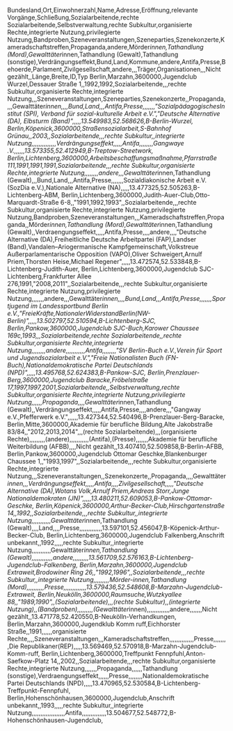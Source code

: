 Bundesland,Ort,Einwohnerzahl,Name,Adresse,Eröffnung,relevante Vorgänge,Schließung,Sozialarbeitende,rechte Sozialarbeitende,Selbstverwaltung,rechte Subkultur,organisierte Rechte,integrierte Nutzung,privilegierte Nutzung,Bandproben,Szeneveranstaltungen,Szeneparties,Szenekonzerte,Kameradschaftstreffen,Propaganda,andere,Mörder*innen,Tathandlung (Mord),Gewalttäter*innen,Tathandlung (Gewalt),Tathandlung (sonstige),Verdrängungseffekt,Bund,Land,Kommune,andere,Antifa,Presse,Behoerde,Parlament,Zivilgesellschaft,andere,,,Träger,Organisationen,,,Nicht gezählt,,Länge,Breite,ID,Typ
Berlin,Marzahn,3600000,Jugendclub Wurzel,Dessauer Straße 1,,1992,1992,Sozialarbeitende,,,rechte Subkultur,organisierte Rechte,integrierte Nutzung,,,Szeneveranstaltungen,Szeneparties,Szenekonzerte,,Propaganda,,,,Gewalttäter*innen,,,,Bund,Land,,,Antifa,Presse,,,,,,,"SozialpädagogischesInstitut (SPI), Verband für sozial-kulturelle Arbeit e.V.","Deutsche Alternative (DA), Elbsturm (Band)",,,,,13.549983,52.568626,B-Berlin-Wurzel,
Berlin,Köpenick,3600000,Straßensozialarbeit,S-Bahnhof Grünau,,2003,,Sozialarbeitende,,,rechte Subkultur,,integrierte Nutzung,,,,,,,,,,,,,,Verdrängungseffekt,,,,,Antifa,,,,,,,,Gangwaye .V.,,,,,,13.573355,52.412949,B-Treptow-Streetwork,
Berlin,Lichtenberg,3600000,Arbeitsbeschaffungsmaßnahme,Pfarrstraße 111,1991,1991,1991,Sozialarbeitende,,,rechte Subkultur,organisierte Rechte,integrierte Nutzung,,,,,,,,andere,,,Gewalttäter*innen,Tathandlung (Gewalt),,,Bund,Land,,,Antifa,Presse,,,,,,,Sozialdiakonische Arbeit e.V. (SozDia e.V.),Nationale Alternative (NA),,,,,13.477325,52.505263,B-Lichtenberg-ABM,
Berlin,Lichtenberg,3600000,Judith-Auer-Club,Otto-Marquardt-Straße 6-8,,"1991,1992,1993",,Sozialarbeitende,,,rechte Subkultur,organisierte Rechte,integrierte Nutzung,privilegierte Nutzung,Bandproben,Szeneveranstaltungen,,,Kameradschaftstreffen,Propaganda,,Mörder*innen,Tathandlung (Mord),Gewalttäter*innen,Tathandlung (Gewalt),,Verdraengungseffekt,,,,,Antifa,Presse,,,,andere,,,,"Deutsche Alternative (DA),Freiheitliche Deutsche Arbeitpartei (FAP),Landser (Band),Vandalen–Ariogermanische Kampfgemeinschaft,Volkstreue Außerparlamentarische Opposition (VAPO),Oliver Schweigert,Arnulf Priem,Thorsten Heise,Michael Regener",,,,,13.472574,52.533848,B-Lichtenberg-Judith-Auer,
Berlin,Lichtenberg,3600000,Jugendclub SJC-Lichtenberg,Frankfurter Allee 276,1991,"2008,2011",,Sozialarbeitende,,,rechte Subkultur,organisierte Rechte,integrierte Nutzung,privilegierte Nutzung,,,,,,,andere,,,Gewalttäter*innen,,,,Bund,Land,,,Antifa,Presse,,,,,,,Sportjugend im Landessportbund Berlin e.V.,"FreieKräfte,NationalerWiderstandBerlin(NW-Berlin)",,,,,13.502797,52.510594,B-Lichtenberg-SJC,
Berlin,Pankow,3600000,Jugendclub SJC-Buch,Karower Chaussee 169c,1993,,,Sozialarbeitende,rechte Sozialarbeitende,,rechte Subkultur,organisierte Rechte,integrierte Nutzung,,,,,,,,andere,,,,,,,,,,,Antifa,,,,,,,,"SV Berlin-Buch e.V.,Verein für Sport und Jugendsozialarbeit e.V.","Freie Nationalisten Buch (FN-Buch),Nationaldemokratische Partei Deutschlands (NPD)",,,,,13.495768,52.624383,B-Pankow-SJC,
Berlin,Prenzlauer-Berg,3600000,Jugendclub Baracke,Fröbelstraße 17,1997,1997,2001,Sozialarbeitende,,Selbstverwaltung,rechte Subkultur,organisierte Rechte,integrierte Nutzung,privilegierte Nutzung,,,,,,Propaganda,,,,Gewalttäter*innen,Tathandlung (Gewalt),,Verdrängungseffekt,,,,,Antifa,Presse,,,,andere,,,"Gangway e.V.,Pfefferwerk e.V.",,,,,,13.427344,52.540496,B-Prenzlauer-Berg-Baracke,
Berlin,Mitte,3600000,Akademie für berufliche Bildung,Alte Jakobstraße 83/84,,"2012,2013,2014",,,(rechte Sozialarbeitende),,,(organisierte Rechte),,,,,,,,,(andere),,,,,,,,,,,(Antifa),(Presse),,,,,,,Akademie für berufliche Weiterbildung (AFBB),,,,Nicht gezählt,,13.407410,52.509858,B-Berlin-AFBB,
Berlin,Pankow,3600000,Jugendclub Ottomar Geschke,Blankenburger Chaussee 1,,"1993,1997",,Sozialarbeitende,,,rechte Subkultur,organisierte Rechte,integrierte Nutzung,,,Szeneveranstaltungen,,Szenekonzerte,,Propaganda,,,,Gewalttäter*innen,,,Verdrängungseffekt,,,,,Antifa,,,,Zivilgesellschaft,,,,,"Deutsche Alternative (DA),Wotans Volk,Arnulf Priem,Andreas Storr,Junge Nationaldemokraten (JN)",,,,,13.480211,52.609053,B-Pankow-Ottomar-Geschke,
Berlin,Köpenick,3600000,Arthur-Becker-Club,Hirschgartenstraße 14,,1992,,Sozialarbeitende,,,rechte Subkultur,,integrierte Nutzung,,,,,,,,,,,Gewalttäter*innen,Tathandlung (Gewalt),,,,Land,,,,Presse,,,,,,,,,,,,,13.597101,52.456047,B-Köpenick-Arthur-Becker-Club,
Berlin,Lichtenberg,3600000,Jugendclub Falkenberg,Anschrift unbekannt,,1992,,,,,rechte Subkultur,,integrierte Nutzung,,,,,,,,,,,Gewalttäter*innen,Tathandlung (Gewalt),,,,,,,,,,,,andere,,,,,,,,,13.561709,52.576163,B-Lichtenberg-Jugendclub-Falkenberg,
Berlin,Marzahn,3600000,Jugendclub Extraweit,Brodowiner Ring 26,,"1992,1996",,Sozialarbeitende,,,rechte Subkultur,,integrierte Nutzung,,,,,,,,,Mörder-innen,Tathandlung (Mord),,,,,,,,,,Presse,,,,,,,,,,,,,13.579436,52.548608,B-Marzahn-Jugendclub-Extraweit,
Berlin,Neukölln,3600000,Raumsuche,Wutzkyallee 88,,"1989,1990",,(Sozialarbeitende),,,(rechte Subkultur),,(integrierte Nutzung),,(Bandproben),,,,,,,,,(Gewalttäter*innen),,,,,,,,,,,,,andere,,,,,,,Nicht gezählt,,13.471778,52.420550,B-Neukölln-Verhandkungen,
Berlin,Marzahn,3600000,Jugendklub Komm ruff,Eichhorster Straße,,1991,,,,,,organisierte Rechte,,,,Szeneveranstaltungen,,,Kameradschaftstreffen,,,,,,,,,,,,,,Presse,,,,,,,,Die Republikaner(REP),,,,,13.569469,52.570918,B-Marzahn-Jugendclub-Komm-ruff,
Berlin,Lichtenberg,3600000,Treffpunkt Fennpfuhl,Anton-Saefkow-Platz 14,,2002,,Sozialarbeitende,,,rechte Subkultur,organisierte Rechte,integrierte Nutzung,,,,,,,Propaganda,,,,,,Tathandlung (sonstige),Verdraengungseffekt,,,,,,Presse,,,,,,,,Nationaldemokratische Partei Deutschlands (NPD),,,,,13.470965,52.530584,B-Lichtenberg-Treffpunkt-Fennpfuhl,
Berlin,Hohenschönhausen,3600000,Jugendclub,Anschrift unbekannt,,1993,,,,,rechte Subkultur,,integrierte Nutzung,,,,,,,,,,,,,,,,,,,Antifa,,,,,,,,,,,,,,13.504677,52.548772,B-Hohenschönhausen-Jugendclub,